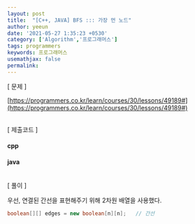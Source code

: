 ```yaml
---
layout: post
title:  "[C++, JAVA] BFS ::: 가장 먼 노드"
author: yeeun
date: '2021-05-27 1:35:23 +0530'
category: ['Algorithm','프로그래머스']
tags: programmers
keywords: 프로그래머스
usemathjax: false
permalink: 
---
```


[ 문제 ]

[https://programmers.co.kr/learn/courses/30/lessons/49189#](https://programmers.co.kr/learn/courses/30/lessons/49189#)



<br/>
[ 제출코드 ]

#### cpp
<script src="https://gist.github.com/yeen28/18eb48fe97b628896a38cab8b09e782b.js"></script>

#### java
<script src="https://gist.github.com/yeen28/f767c05ee666b2dc38aa7465c36d918d.js"></script>

<br/>
[ 풀이 ]

우선, 연결된 간선을 표현해주기 위해 2차원 배열을 사용했다.
```java
boolean[][] edges = new boolean[n][n];   // 간선
```
